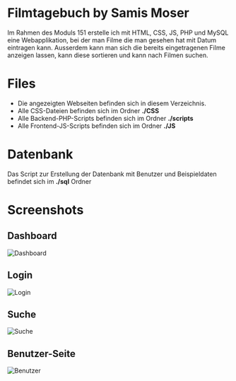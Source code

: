 # Filmtagebuch by Samis Moser

Im Rahmen des Moduls 151 erstelle ich mit HTML, CSS, JS, PHP und MySQL eine Webapplikation, bei der man Filme die man gesehen hat mit Datum eintragen kann. Ausserdem kann man sich die bereits eingetragenen Filme anzeigen lassen, kann diese sortieren und kann nach Filmen suchen.

# Files
* Die angezeigten Webseiten befinden sich in diesem Verzeichnis.
* Alle CSS-Dateien befinden sich im Ordner **./CSS**
* Alle Backend-PHP-Scripts befinden sich im Ordner **./scripts**
* Alle Frontend-JS-Scripts befinden sich im Ordner **./JS**

# Datenbank
Das Script zur Erstellung der Datenbank mit Benutzer und Beispieldaten befindet sich im **./sql** Ordner

# Screenshots
## Dashboard
![Dashboard](https://i.ibb.co/6FcpHBj/filmtagebuch-dashboard.png)
## Login
![Login](https://i.ibb.co/G0Vn3W6/filmtagebuch-login.png)
## Suche
![Suche](https://i.ibb.co/PWSR8Vw/filmtagebuch-suche.png)
## Benutzer-Seite
![Benutzer](https://i.ibb.co/8bSq740/filmtagebuch-user.png)

